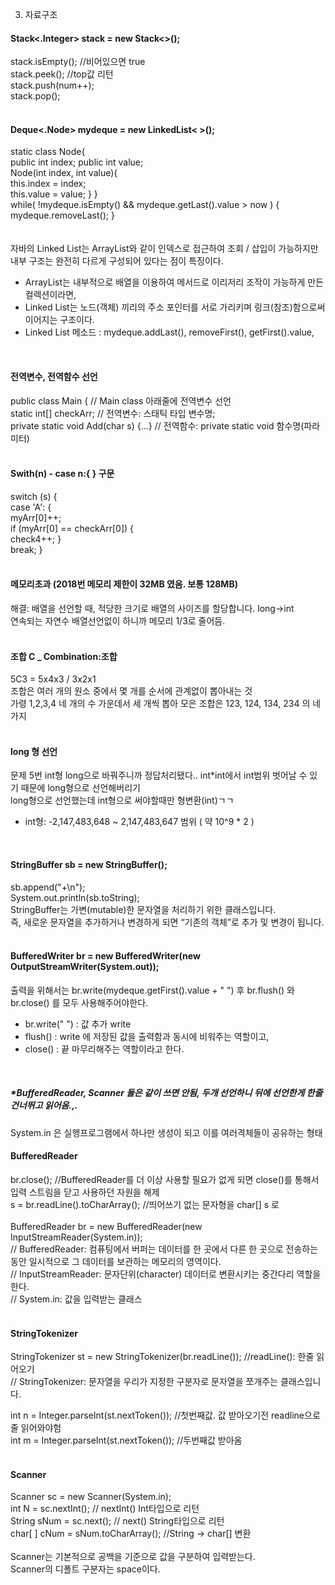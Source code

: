 3. 자료구조 <br>

#### Stack<.Integer> stack = new Stack<>();
stack.isEmpty(); //비어있으면 true <br>
stack.peek(); //top값 리턴 <br>
stack.push(num++);<br>
stack.pop();<br>
<br>
#### Deque<.Node> mydeque = new LinkedList< >();
static class Node{ <br>
	public int index; public int value; <br>
	Node(int index, int value){<br>
 		this.index = index;<br>
 		this.value = value;	} }<br>
while( !mydeque.isEmpty() && mydeque.getLast().value > now ) { mydeque.removeLast(); }  <br>  
   <br>
자바의 Linked List는 ArrayList와 같이 인덱스로 접근하여 조회 / 삽입이 가능하지만 내부 구조는 완전히 다르게 구성되어 있다는 점이 특징이다.  <br>
- ArrayList는 내부적으로 배열을 이용하여 메서드로 이리저리 조작이 가능하게 만든 컬렉션이라면,  <br>
- Linked List는 노드(객체) 끼리의 주소 포인터를 서로 가리키며 링크(참조)함으로써 이어지는 구조이다. <br>
- Linked List 메소드 : mydeque.addLast(), removeFirst(), getFirst().value, <br>
 <br>

#### 전역변수, 전역함수 선언
public class Main { // Main class 아래줄에 전역변수 선언<br>
	static int[] checkArr; // 전역변수: 스태틱 타입 변수명; <br> 
private static void Add(char s) {...} // 전역함수: private static void 함수명(파라미터) <br>
<br>
#### Swith(n) - case n:{ } 구문
switch (s) { <br>
			case 'A': { <br>
				myArr[0]++; <br>
				if (myArr[0] == checkArr[0]) { <br>
					check4++;				} <br>
				break;			} <br>
<br>
#### 메모리초과 (2018번 메모리 제한이 32MB 였음. 보통 128MB)
해결: 배열을 선언할 때, 적당한 크기로 배열의 사이즈를 할당합니다. long->int <br>
연속되는 자연수 배열선언없이 하니까 메모리 1/3로 줄어듬.<br>
<br>
#### 조합 C _ Combination:조합
5C3 = 5x4x3 / 3x2x1<br>
조합은 여러 개의 원소 중에서 몇 개를 순서에 관계없이 뽑아내는 것<br>
가령 1,2,3,4 네 개의 수 가운데서 세 개씩 뽑아 모은 조합은 123, 124, 134, 234 의 네 가지<br>
<br>
#### long 형 선언
문제 5번 int형 long으로 바꿔주니까 정답처리됐다.. int*int에서 int범위 벗어날 수 있기 때문에 long형으로 선언해버리기<br>
long형으로 선언했는데 int형으로 써야할때만 형변환(int)ㄱㄱ<br>
- int형: -2,147,483,648 ~ 2,147,483,647 범위 ( 약 10^9 * 2 )<br>
<br>

#### StringBuffer sb = new StringBuffer();
sb.append("+\n");<br>
System.out.println(sb.toString);<br>
StringBuffer는 가변(mutable)한 문자열을 처리하기 위한 클래스입니다. <br>
즉, 새로운 문자열을 추가하거나 변경하게 되면 “기존의 객체”로 추가 및 변경이 됩니다.<br>
<br>
#### BufferedWriter br = new BufferedWriter(new OutputStreamWriter(System.out));
출력을 위해서는 br.write(mydeque.getFirst().value + " ") 후 br.flush() 와 br.close() 를 모두 사용해주어야한다. <br>
- br.write(" ") : 값 추가 write
- flush() : write 에 저장된 값을 출력함과 동시에 비워주는 역할이고, 
- close() : 끝 마무리해주는 역할이라고 한다. <br>
<br>

##### *BufferedReader, Scanner 둘은 같이 쓰면 안됨, 두개 선언하니 뒤에 선언한게 한줄 건너뛰고 읽어옴.,.
System.in 은 실행프로그램에서 하나만 생성이 되고 이를 여러격체들이 공유하는 형태<br>
#### BufferedReader
br.close(); //BufferedReader를 더 이상 사용할 필요가 없게 되면 close()를 통해서 입력 스트림을 닫고 사용하던 자원을 해제 <br>
s = br.readLine().toCharArray(); //띄어쓰기 없는 문자형을 char[] s 로 <br>
<br>
BufferedReader br = new BufferedReader(new InputStreamReader(System.in));<br>
// BufferedReader: 컴퓨팅에서 버퍼는 데이터를 한 곳에서 다른 한 곳으로 전송하는 동안 일시적으로 그 데이터를 보관하는 메모리의 영역이다.<br>
// InputStreamReader: 문자단위(character) 데이터로 변환시키는 중간다리 역할을 한다. <br>
// System.in: 값을 입력받는 클래스 <br>
<br>
#### StringTokenizer
StringTokenizer st = new StringTokenizer(br.readLine());  //readLine(): 한줄 읽어오기 <br>
// StringTokenizer: 문자열을 우리가 지정한 구분자로 문자열을 쪼개주는 클래스입니다. <br>

int n = Integer.parseInt(st.nextToken()); //첫번째값. 값 받아오기전 readline으로 줄 읽어와야험 <br>
int m = Integer.parseInt(st.nextToken()); //두번째값 받아옴 <br>
<br>

#### Scanner
Scanner sc = new Scanner(System.in); <br>
int N = sc.nextInt(); // nextInt() Int타입으로 리턴	 <br>
String sNum = sc.next(); // next() String타입으로 리턴 <br>
char[ ] cNum = sNum.toCharArray(); //String -> char[] 변환 <br>
<br>
Scanner는 기본적으로 공백을 기준으로 값을 구분하여 입력받는다.<br>
Scanner의 디폴트 구분자는 space이다.<br>
<br>

